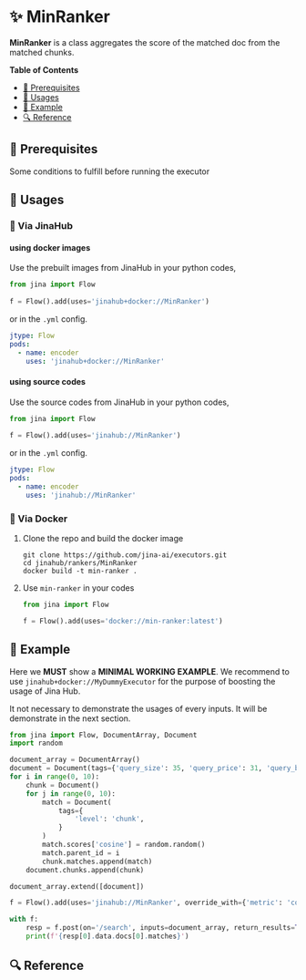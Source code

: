 # ✨ MinRanker

**MinRanker** is a class aggregates the score of the matched doc from the matched chunks.

<!-- START doctoc generated TOC please keep comment here to allow auto update -->
<!-- DON'T EDIT THIS SECTION, INSTEAD RE-RUN doctoc TO UPDATE -->
**Table of Contents**

- [🌱 Prerequisites](#-prerequisites)
- [🚀 Usages](#-usages)
- [🎉️ Example](#%EF%B8%8F-example)
- [🔍️ Reference](#%EF%B8%8F-reference)

<!-- END doctoc generated TOC please keep comment here to allow auto update -->

## 🌱 Prerequisites

Some conditions to fulfill before running the executor

## 🚀 Usages

### 🚚 Via JinaHub

#### using docker images
Use the prebuilt images from JinaHub in your python codes, 

```python
from jina import Flow
	
f = Flow().add(uses='jinahub+docker://MinRanker')
```

or in the `.yml` config.
	
```yaml
jtype: Flow
pods:
  - name: encoder
    uses: 'jinahub+docker://MinRanker'
```

#### using source codes
Use the source codes from JinaHub in your python codes,

```python
from jina import Flow
	
f = Flow().add(uses='jinahub://MinRanker')
```

or in the `.yml` config.

```yaml
jtype: Flow
pods:
  - name: encoder
    uses: 'jinahub://MinRanker'
```


### 🐳 Via Docker

1. Clone the repo and build the docker image

	```shell
	git clone https://github.com/jina-ai/executors.git
	cd jinahub/rankers/MinRanker
	docker build -t min-ranker .
	```

1. Use `min-ranker` in your codes

	```python
	from jina import Flow
	
	f = Flow().add(uses='docker://min-ranker:latest')
	```
	

## 🎉️ Example 

Here we **MUST** show a **MINIMAL WORKING EXAMPLE**. We recommend to use `jinahub+docker://MyDummyExecutor` for the purpose of boosting the usage of Jina Hub. 

It not necessary to demonstrate the usages of every inputs. It will be demonstrate in the next section.

```python
from jina import Flow, DocumentArray, Document
import random

document_array = DocumentArray()
document = Document(tags={'query_size': 35, 'query_price': 31, 'query_brand': 1})
for i in range(0, 10):
    chunk = Document()
    for j in range(0, 10):
        match = Document(
            tags={
                'level': 'chunk',
            }
        )
        match.scores['cosine'] = random.random()
        match.parent_id = i
        chunk.matches.append(match)
    document.chunks.append(chunk)

document_array.extend([document])

f = Flow().add(uses='jinahub://MinRanker', override_with={'metric': 'cosine'})

with f:
    resp = f.post(on='/search', inputs=document_array, return_results=True)
    print(f'{resp[0].data.docs[0].matches}')

```


## 🔍️ Reference

